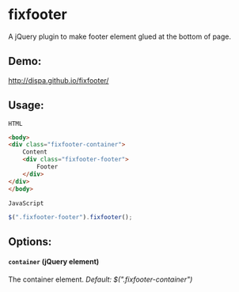 # fixfooter

A jQuery plugin to make footer element glued at the bottom of page.


## Demo:
http://dispa.github.io/fixfooter/


## Usage:
`HTML`
```html
<body>
<div class="fixfooter-container">
	Content
	<div class="fixfooter-footer">
		Footer
	</div>
</div>
</body>
```
`JavaScript`
```javascript
$(".fixfooter-footer").fixfooter();
```


## Options:

#### `container` (jQuery element)
The container element. <i>Default: $(".fixfooter-container")</i>
